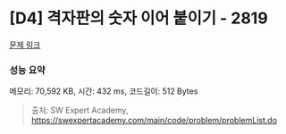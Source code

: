 # [D4] 격자판의 숫자 이어 붙이기 - 2819 

[문제 링크](https://swexpertacademy.com/main/code/problem/problemDetail.do?contestProbId=AV7I5fgqEogDFAXB) 

### 성능 요약

메모리: 70,592 KB, 시간: 432 ms, 코드길이: 512 Bytes



> 출처: SW Expert Academy, https://swexpertacademy.com/main/code/problem/problemList.do